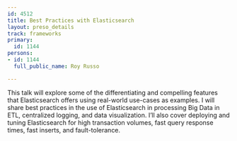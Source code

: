 ```yaml
---
id: 4512
title: Best Practices with Elasticsearch
layout: preso_details
track: frameworks
primary:
  id: 1144
persons:
- id: 1144
  full_public_name: Roy Russo

---
```

This talk will explore some of the differentiating and compelling features that Elasticsearch offers using real-world use-cases as examples. I will share best practices in the use of Elasticsearch in processing Big Data in ETL, centralized logging, and data visualization. I’ll also cover deploying and tuning Elasticsearch for high transaction volumes, fast query response times, fast inserts, and fault-tolerance.
